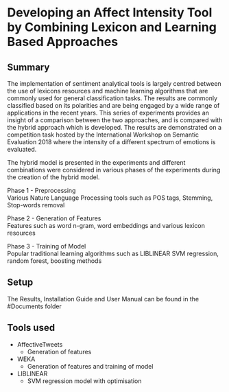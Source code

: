 ﻿# Developing an Affect Intensity Tool by Combining Lexicon and Learning Based Approaches


## Summary
The implementation of sentiment analytical tools is largely centred between the use of lexicons resources and machine learning algorithms that are commonly used for general classification tasks. The results are commonly classified based on its polarities and are being engaged by a wide range of applications in the recent years. This series of experiments provides an insight of a comparison between the two approaches, and is compared with the hybrid approach which is developed. The results are demonstrated on a competition task hosted by the International Workshop on Semantic Evaluation 2018 where the intensity of a different spectrum of emotions is evaluated.


The hybrid model is presented in the experiments and different combinations were considered in various phases of the experiments during the creation of the hybrid model.

Phase 1 - Preprocessing  
Various Nature Language Processing tools such as POS tags, Stemming, Stop-words removal

Phase 2 - Generation of Features  
Features such as word n-gram, word embeddings and various lexicon resources

Phase 3 - Training of Model  
Popular traditional learning algorithms such as LIBLINEAR SVM regression, random forest, boosting methods


## Setup
The Results, Installation Guide and User Manual can be found in the #Documents folder

## Tools used
- AffectiveTweets
  - Generation of features
- WEKA  
  - Generation of features and training of model
- LIBLINEAR
  - SVM regression model with optimisation

